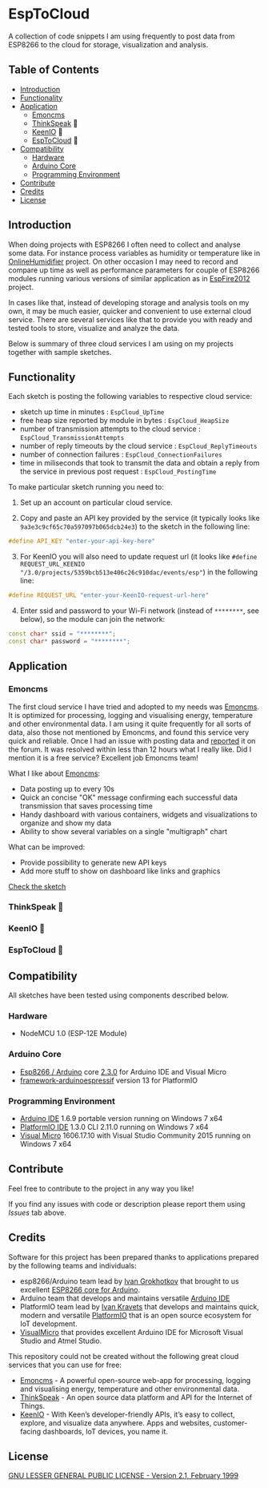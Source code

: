 # EspToCloud

A collection of code snippets I am using frequently to post data from ESP8266 to the cloud for storage, visualization and analysis.


## Table of Contents
- [Introduction](#introduction)
- [Functionality](#functionality)
- [Application](#application)
  - [Emoncms](#emoncms)
  - [ThinkSpeak](#thinkspeak) :construction:
  - [KeenIO](#keenio) :construction:
  - [EspToCloud](#espeocloud) :construction:
- [Compatibility](#compatibility)
  - [Hardware](#hardware)
  - [Arduino Core](#arduino-core)
  - [Programming Environment](#programming-environment)
- [Contribute](#contribute)
- [Credits](#credits)
- [License](#license)


## Introduction

When doing projects with ESP8266 I often need to collect and analyse some data. For instance process variables as humidity or temperature like in [OnlineHumidifier](https://github.com/krzychb/OnlineHumidifier) project. On other occasion I may need to record and compare up time as well as performance parameters for couple of ESP8266 modules running various versions of similar application as in [EspFire2012](https://github.com/krzychb/EspFire2012) project. 

In cases like that, instead of developing storage and analysis tools on my own, it may be much easier, quicker and convenient to use external cloud service. There are several services like that to provide you with ready and tested tools to store, visualize and analyze the data.

Below is summary of three cloud services I am using on my projects together with sample sketches. 

## Functionality

Each sketch is posting the following variables to respective cloud service:

* sketch up time in minutes : ``` EspCloud_UpTime ```
* free heap size reported by module in bytes : ``` EspCloud_HeapSize ```
* number of transmission attempts to the cloud service : ``` EspCloud_TransmissionAttempts ```
* number of reply timeouts by the cloud service : ``` EspCloud_ReplyTimeouts ```
* number of connection failures : ``` EspCloud_ConnectionFailures ```
* time in miliseconds that took to transmit the data and obtain a reply from the service in previous post request : ``` EspCloud_PostingTime ```

To make particular sketch running you need to:

1. Set up an account on particular cloud service.

2. Copy and paste an API key provided by the service (it typically looks like ``` 9a3e3c9cf65c70a597097b065dcb24e3 ```) to the sketch in the following line:

  ```cpp
  #define API_KEY "enter-your-api-key-here"
  ```
3. For KeenIO you will also need to update request url (it looks like ``` #define REQUEST_URL_KEENIO "/3.0/projects/5359bcb513e406c26c910dac/events/esp" ```) in the following line:

  ```cpp
  #define REQUEST_URL "enter-your-KeenIO-request-url-here"
  ```
4. Enter ssid and password to your Wi-Fi network (instead of ``` ******** ```, see below), so the module can join the network:

  ```cpp
  const char* ssid = "********";
  const char* password = "********";
  ```

## Application

### Emoncms

The first cloud service I have tried and adopted to my needs was [Emoncms](http://emoncms.org/). It is optimized for processing, logging and visualising energy, temperature and other environmental data. I am using it quite frequently for all sorts of data, also those not mentioned by Emoncms, and found this service very quick and reliable. Once I had an issue with posting data and [reported](https://community.openenergymonitor.org/t/all-my-feeds-stopped-recording-data-on-emoncms-org/828) it on the forum. It was resolved within less than 12 hours what I really like. Did I mention it is a free service? Excellent job Emoncms team!

What I like about [Emoncms](http://emoncms.org/):
* Data posting up to every 10s
* Quick an concise "OK" message confirming each successful data transmission that saves processing time
* Handy dashboard with various containers, widgets and visualizations to organize and show my data
* Ability to show several variables on a single "multigraph" chart

What can be improved:
* Provide possibility to generate new API keys
* Add more stuff to show on dashboard like links and graphics 

[Check the sketch](EspToCloud-Emoncms)


### ThinkSpeak :construction:


### KeenIO :construction:


### EspToCloud :construction:


## Compatibility

All sketches have been tested using components described below.


### Hardware

* NodeMCU 1.0 (ESP-12E Module)


### Arduino Core

* [Esp8266 / Arduino](https://github.com/esp8266/Arduino) core [2.3.0](https://github.com/esp8266/Arduino/releases/tag/2.3.0) for Arduino IDE and Visual Micro
* [framework-arduinoespressif](http://platformio.org/platforms/espressif) version 13 for PlatformIO


### Programming Environment

* [Arduino IDE](https://www.arduino.cc/en/Main/Software) 1.6.9 portable version running on Windows 7 x64
* [PlatformIO IDE](http://platformio.org/platformio-ide) 1.3.0 CLI 2.11.0 running on Windows 7 x64
* [Visual Micro](http://www.visualmicro.com/) 1606.17.10 with Visual Studio Community 2015 running on Windows 7 x64


## Contribute

Feel free to contribute to the project in any way you like!

If you find any issues with code or description please report them using *Issues* tab above.


## Credits

Software for this project has been prepared thanks to applications prepared by the following teams and individuals:
* esp8266/Arduino team lead by [Ivan Grokhotkov](https://twitter.com/i_grr) that brought to us excellent [ESP8266 core for Arduino](https://github.com/esp8266/Arduino).
* Arduino team that develops and maintains versatile [Arduino IDE](https://www.arduino.cc/)
* PlatformIO team lead by [Ivan Kravets](https://twitter.com/ikravets) that develops and maintains quick, modern and versatile [PlatformIO](http://platformio.org/) that is an open source ecosystem for IoT development.
* [VisualMicro](http://www.visualmicro.com/) that provides excellent Arduino IDE for Microsoft Visual Studio and Atmel Studio.

This repository could not be created without the following great cloud services that you can use for free:
* [Emoncms](http://emoncms.org/) - A powerful open-source web-app for processing, logging and visualising energy, temperature and other environmental data.
* [ThinkSpeak](https://thingspeak.com/) - An open source data platform and API for the Internet of Things.
* [KeenIO](https://keen.io/) - With Keen’s developer-friendly APIs, it’s easy to collect, explore, and visualize data anywhere. Apps and websites, customer-facing dashboards, IoT devices, you name it.


## License

[GNU LESSER GENERAL PUBLIC LICENSE - Version 2.1, February 1999](LICENSE)

